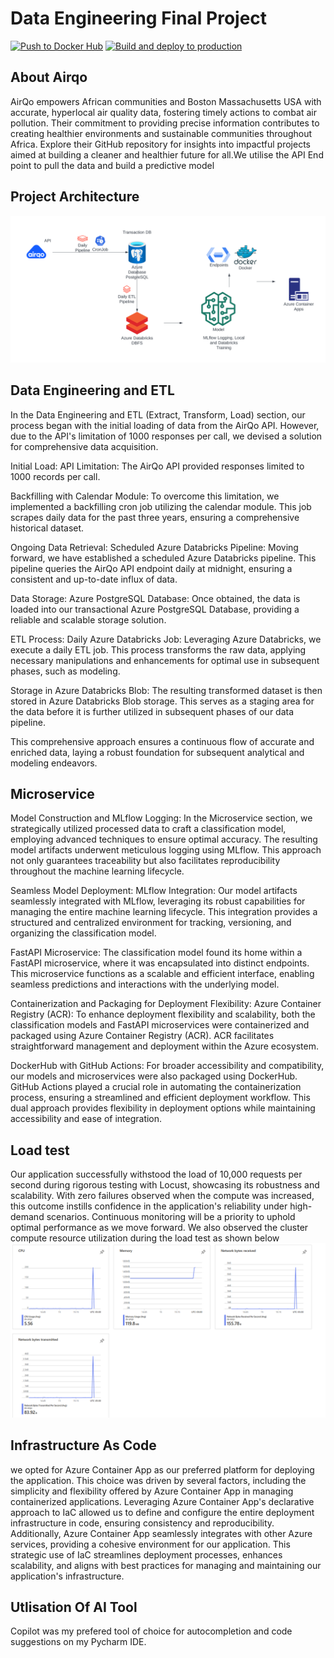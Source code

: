 # Data Engineering Final Project 
[![Push to Docker Hub](https://github.com/markoke/duke_de_finals/actions/workflows/docker-image.yml/badge.svg)](https://github.com/markoke/duke_de_finals/actions/workflows/docker-image.yml)
[![Build and deploy to production](https://github.com/markoke/duke_de_finals/actions/workflows/azure_deploy_production.yml/badge.svg)](https://github.com/markoke/duke_de_finals/actions/workflows/azure_deploy_production.yml)
## About Airqo 
AirQo empowers African communities and Boston Massachusetts USA with accurate, hyperlocal air quality data, fostering timely actions to combat air pollution. Their commitment to providing precise information contributes to creating healthier environments and sustainable communities throughout Africa. Explore their GitHub repository for insights into impactful projects aimed at building a cleaner and healthier future for all.We utilise the API End point to pull the data and build a predictive model 

## Project Architecture
![plot](assets/arc.svg)

## Data Engineering and ETL 
In the Data Engineering and ETL (Extract, Transform, Load) section, our process began with the initial loading of data from the AirQo API. However, due to the API's limitation of 1000 responses per call, we devised a solution for comprehensive data acquisition.

Initial Load:
API Limitation: The AirQo API provided responses limited to 1000 records per call.

Backfilling with Calendar Module: To overcome this limitation, we implemented a backfilling cron job utilizing the calendar module. This job scrapes daily data for the past three years, ensuring a comprehensive historical dataset.

Ongoing Data Retrieval:
Scheduled Azure Databricks Pipeline: Moving forward, we have established a scheduled Azure Databricks pipeline. This pipeline queries the AirQo API endpoint daily at midnight, ensuring a consistent and up-to-date influx of data.

Data Storage:
Azure PostgreSQL Database: Once obtained, the data is loaded into our transactional Azure PostgreSQL Database, providing a reliable and scalable storage solution.

ETL Process:
Daily Azure Databricks Job: Leveraging Azure Databricks, we execute a daily ETL job. This process transforms the raw data, applying necessary manipulations and enhancements for optimal use in subsequent phases, such as modeling.

Storage in Azure Databricks Blob: The resulting transformed dataset is then stored in Azure Databricks Blob storage. This serves as a staging area for the data before it is further utilized in subsequent phases of our data pipeline.

This comprehensive approach ensures a continuous flow of accurate and enriched data, laying a robust foundation for subsequent analytical and modeling endeavors.

## Microservice 
Model Construction and MLflow Logging:
In the Microservice section, we strategically utilized processed data to craft a classification model, employing advanced techniques to ensure optimal accuracy. The resulting model artifacts underwent meticulous logging using MLflow. This approach not only guarantees traceability but also facilitates reproducibility throughout the machine learning lifecycle.

Seamless Model Deployment:
MLflow Integration:
Our model artifacts seamlessly integrated with MLflow, leveraging its robust capabilities for managing the entire machine learning lifecycle. This integration provides a structured and centralized environment for tracking, versioning, and organizing the classification model.

FastAPI Microservice:
The classification model found its home within a FastAPI microservice, where it was encapsulated into distinct endpoints. This microservice functions as a scalable and efficient interface, enabling seamless predictions and interactions with the underlying model.

Containerization and Packaging for Deployment Flexibility:
Azure Container Registry (ACR):
To enhance deployment flexibility and scalability, both the classification models and FastAPI microservices were containerized and packaged using Azure Container Registry (ACR). ACR facilitates straightforward management and deployment within the Azure ecosystem.

DockerHub with GitHub Actions:
For broader accessibility and compatibility, our models and microservices were also packaged using DockerHub. GitHub Actions played a crucial role in automating the containerization process, ensuring a streamlined and efficient deployment workflow. This dual approach provides flexibility in deployment options while maintaining accessibility and ease of integration.

## Load test
Our application successfully withstood the load of 10,000 requests per second during rigorous testing with Locust, showcasing its robustness and scalability. With zero failures observed when the compute was increased, this outcome instills confidence in the application's reliability under high-demand scenarios. Continuous monitoring will be a priority to uphold optimal performance as we move forward. We also observed the cluster compute resource utilization during the load test as shown below
![plot2](assets/compute.png)

## Infrastructure As Code 
we opted for Azure Container App as our preferred platform for deploying the application. This choice was driven by several factors, including the simplicity and flexibility offered by Azure Container App in managing containerized applications. Leveraging Azure Container App's declarative approach to IaC allowed us to define and configure the entire deployment infrastructure in code, ensuring consistency and reproducibility. Additionally, Azure Container App seamlessly integrates with other Azure services, providing a cohesive environment for our application. This strategic use of IaC streamlines deployment processes, enhances scalability, and aligns with best practices for managing and maintaining our application's infrastructure.

## Utlisation Of AI Tool
Copilot was my prefered tool of choice for autocompletion and code suggestions on my Pycharm IDE. 

